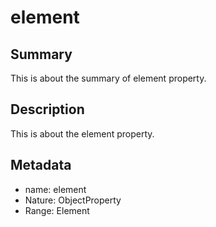 # element

## Summary

This is about the summary of element property.

## Description

This is about the element property.

## Metadata

- name: element
- Nature: ObjectProperty
- Range: Element

